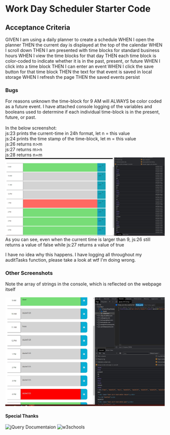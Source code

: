 # Work Day Scheduler Starter Code

## Acceptance Criteria 

GIVEN I am using a daily planner to create a schedule
WHEN I open the planner
THEN the current day is displayed at the top of the calendar
WHEN I scroll down
THEN I am presented with time blocks for standard business hours
WHEN I view the time blocks for that day
THEN each time block is color-coded to indicate whether it is in the past, present, or future
WHEN I click into a time block
THEN I can enter an event
WHEN I click the save button for that time block
THEN the text for that event is saved in local storage
WHEN I refresh the page
THEN the saved events persist

### Bugs

For reasons unknown the time-block for 9 AM will ALWAYS be color coded as a future event.
I have attached console logging of the variables and booleans used 
to determine if each individual time-block is in the present, future, or past.
<br /><br />
In the below screenshot:<br />
js:23 prints the current-time in 24h format, let n = this value<br />
js:24 prints the time stamp of the time-block, let m = this value<br />
js:26 returns n>m<br />
js:27 returns m>n<br />
js:28 returns n=m<br />
![Things that make me hate life](Screenshots/rageinducing.jpg)<br />
As you can see, even when the current time is larger than 9, js:26 still returns a value of false while js:27 returns a value of true

I have no idea why this happens. I have logging all throughout my auditTasks function, please take a look at wtf I'm doing wrong.

### Other Screenshots

Note the array of strings in the console, which is reflected on the webpage itself<br /><br />
![Task repopulation](Screenshots/localStorage.jpg)

#### Special Thanks
![jQuery Documentaion](https://jquery.com/)
![w3schools](https://www.w3schools.com/)